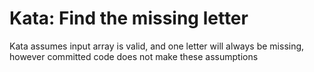 # Kata: Find the missing letter

Kata assumes input array is valid, and one letter will always be missing, however committed code does not make these assumptions
